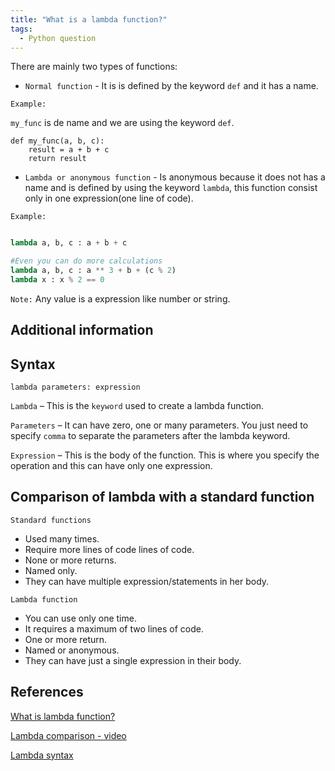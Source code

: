 ```yaml
---
title: "What is a lambda function?"
tags:
  - Python question
---
```


There are mainly two types of functions:

* `Normal function` - It is  is defined by the keyword `def` and it has a name.

`Example:`

`my_func` is de name and we are using the keyword `def`.

```python3
def my_func(a, b, c):
    result = a + b + c
    return result
```

* `Lambda or anonymous function` - Is anonymous because it does not has a name and is defined by using the keyword `lambda`, this function consist only in one expression(one line of code).

`Example:`

```python

lambda a, b, c : a + b + c

#Even you can do more calculations
lambda a, b, c : a ** 3 + b + (c % 2)
lambda x : x % 2 == 0
```

`Note:` Any value is a expression like number or string.

## Additional information

## Syntax

```python3
lambda parameters: expression
```

`Lambda` – This is the `keyword` used to create a lambda function.

`Parameters` – It can have zero, one or many parameters. You just need to specify `comma`  to separate the parameters after the lambda keyword.

`Expression` – This is the body of the function. This is where you specify the operation and this can have only one expression.

## Comparison of lambda with a standard function

`Standard functions`

* Used many times.
* Require more lines of code lines of code.
* None or more returns.
* Named only.
* They can have multiple expression/statements in her body.

`Lambda function`
  
* You can use only one time.
* It requires a maximum of two lines of code.
* One or more return.
* Named or anonymous.
* They can have just a single expression in their body.

## References

[What is lambda function?](https://mytrashcode.com/what-is-lambda-in-python#What_is_lambda_in_Python)

[Lambda comparison - video](https://realpython.com/lessons/what-is-lambda-function/)

[Lambda syntax](https://techvidvan.com/tutorials/lambda-expression-in-python/)
